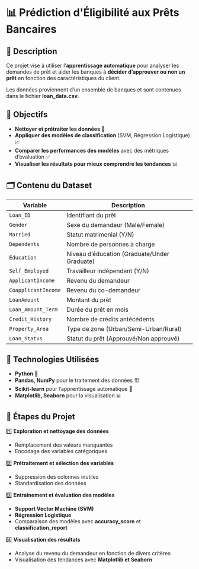 # 📊 Prédiction d'Éligibilité aux Prêts Bancaires

## 📌 Description
Ce projet vise à utiliser l’**apprentissage automatique** pour analyser les demandes de prêt et aider les banques à **décider d’approuver ou non un prêt** en fonction des caractéristiques du client.

Les données proviennent d’un ensemble de banques et sont contenues dans le fichier **loan_data.csv**.

## 🎯 Objectifs
- **Nettoyer et prétraiter les données** 🔄
- **Appliquer des modèles de classification** (SVM, Régression Logistique) 📈
- **Comparer les performances des modèles** avec des métriques d’évaluation ✅
- **Visualiser les résultats pour mieux comprendre les tendances** 📊

## 🗂 Contenu du Dataset
| **Variable**        | **Description** |
|---------------------|----------------|
| `Loan_ID`          | Identifiant du prêt |
| `Gender`           | Sexe du demandeur (Male/Female) |
| `Married`          | Statut matrimonial (Y/N) |
| `Dependents`       | Nombre de personnes à charge |
| `Education`        | Niveau d’éducation (Graduate/Under Graduate) |
| `Self_Employed`    | Travailleur indépendant (Y/N) |
| `ApplicantIncome`  | Revenu du demandeur |
| `CoapplicantIncome` | Revenu du co-demandeur |
| `LoanAmount`       | Montant du prêt |
| `Loan_Amount_Term` | Durée du prêt en mois |
| `Credit_History`   | Nombre de crédits antécédents |
| `Property_Area`    | Type de zone (Urban/Semi-Urban/Rural) |
| `Loan_Status`      | Statut du prêt (Approuvé/Non approuvé) |

## 🔧 Technologies Utilisées
- **Python** 🐍
- **Pandas, NumPy** pour le traitement des données 🏗
- **Scikit-learn** pour l’apprentissage automatique 🤖
- **Matplotlib, Seaborn** pour la visualisation 📊

## 🚀 Étapes du Projet
1️⃣ **Exploration et nettoyage des données**
- Remplacement des valeurs manquantes
- Encodage des variables catégoriques

2️⃣ **Prétraitement et sélection des variables**
- Suppression des colonnes inutiles
- Standardisation des données

3️⃣ **Entraînement et évaluation des modèles**
- **Support Vector Machine (SVM)**
- **Régression Logistique**
- Comparaison des modèles avec **accuracy_score** et **classification_report**

4️⃣ **Visualisation des résultats**
- Analyse du revenu du demandeur en fonction de divers critères
- Visualisation des tendances avec **Matplotlib et Seaborn**
